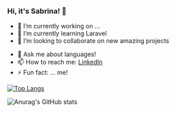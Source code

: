 ### Hi, it's Sabrina! 👋

- 🔭 I’m currently working on ...
- 🌱 I’m currently learning Laravel
- 👯 I’m looking to collaborate on new amazing projects
<!-- - 🤔 I’m looking for help with -->
- 💬 Ask me about languages!
- 📫 How to reach me: <a href="https://www.linkedin.com/in/sabrinaojeachapelet/">LinkedIn</a>
- ⚡ Fun fact: ... me!

[![Top Langs](https://github-readme-stats.vercel.app/api/top-langs/?username=SabrinaOC)](https://github.com/SabrinaOC/github-readme-stats)

![Anurag's GitHub stats](https://github-readme-stats.vercel.app/api?username=SabrinaOC&show_icons=true&theme=radical)


